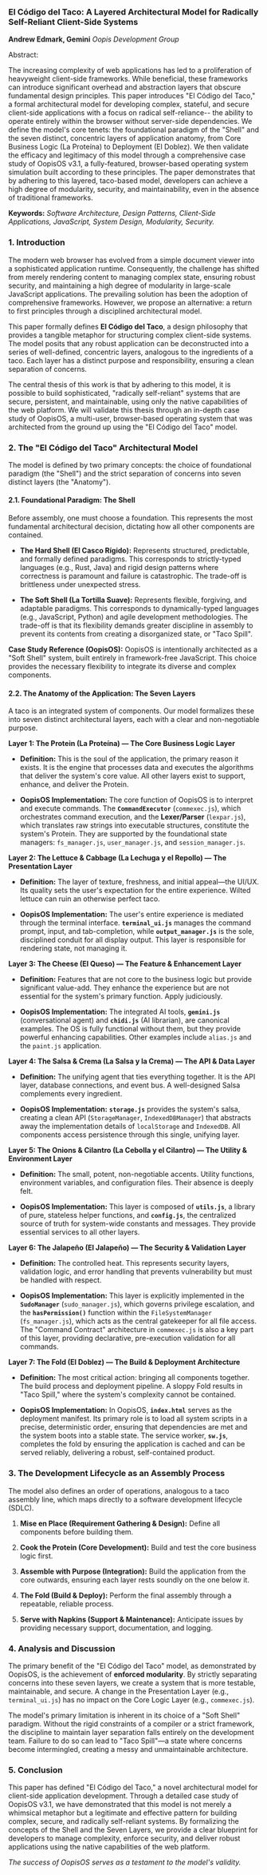 ### **El Código del Taco: A Layered Architectural Model for Radically Self-Reliant Client-Side Systems**

**Andrew Edmark, Gemini** _Oopis Development Group_

Abstract:

The increasing complexity of web applications has led to a proliferation of heavyweight client-side frameworks. While beneficial, these frameworks can introduce significant overhead and abstraction layers that obscure fundamental design principles. This paper introduces "El Código del Taco," a formal architectural model for developing complex, stateful, and secure client-side applications with a focus on radical self-reliance-- the ability to operate entirely within the browser without server-side dependencies. We define the model's core tenets: the foundational paradigm of the "Shell" and the seven distinct, concentric layers of application anatomy, from Core Business Logic (La Proteína) to Deployment (El Doblez). We then validate the efficacy and legitimacy of this model through a comprehensive case study of OopisOS v3.1, a fully-featured, browser-based operating system simulation built according to these principles. The paper demonstrates that by adhering to this layered, taco-based model, developers can achieve a high degree of modularity, security, and maintainability, even in the absence of traditional frameworks.

**Keywords:** _Software Architecture, Design Patterns, Client-Side Applications, JavaScript, System Design, Modularity, Security._

### 1. Introduction

The modern web browser has evolved from a simple document viewer into a sophisticated application runtime. Consequently, the challenge has shifted from merely rendering content to managing complex state, ensuring robust security, and maintaining a high degree of modularity in large-scale JavaScript applications. The prevailing solution has been the adoption of comprehensive frameworks. However, we propose an alternative: a return to first principles through a disciplined architectural model.

This paper formally defines **El Código del Taco**, a design philosophy that provides a tangible metaphor for structuring complex client-side systems. The model posits that any robust application can be deconstructed into a series of well-defined, concentric layers, analogous to the ingredients of a taco. Each layer has a distinct purpose and responsibility, ensuring a clean separation of concerns.

The central thesis of this work is that by adhering to this model, it is possible to build sophisticated, "radically self-reliant" systems that are secure, persistent, and maintainable, using only the native capabilities of the web platform. We will validate this thesis through an in-depth case study of OopisOS, a multi-user, browser-based operating system that was architected from the ground up using the "El Código del Taco" model.

### 2. The "El Código del Taco" Architectural Model

The model is defined by two primary concepts: the choice of foundational paradigm (the "Shell") and the strict separation of concerns into seven distinct layers (the "Anatomy").

#### 2.1. Foundational Paradigm: The Shell

Before assembly, one must choose a foundation. This represents the most fundamental architectural decision, dictating how all other components are contained.

- **The Hard Shell (El Casco Rígido):** Represents structured, predictable, and formally defined paradigms. This corresponds to strictly-typed languages (e.g., Rust, Java) and rigid design patterns where correctness is paramount and failure is catastrophic. The trade-off is brittleness under unexpected stress.

- **The Soft Shell (La Tortilla Suave):** Represents flexible, forgiving, and adaptable paradigms. This corresponds to dynamically-typed languages (e.g., JavaScript, Python) and agile development methodologies. The trade-off is that its flexibility demands greater discipline in assembly to prevent its contents from creating a disorganized state, or "Taco Spill".


**Case Study Reference (OopisOS):** OopisOS is intentionally architected as a "Soft Shell" system, built entirely in framework-free JavaScript. This choice provides the necessary flexibility to integrate its diverse and complex components.

#### 2.2. The Anatomy of the Application: The Seven Layers

A taco is an integrated system of components. Our model formalizes these into seven distinct architectural layers, each with a clear and non-negotiable purpose.

**Layer 1: The Protein (La Proteína) — The Core Business Logic Layer**

- **Definition:** This is the soul of the application, the primary reason it exists. It is the engine that processes data and executes the algorithms that deliver the system's core value. All other layers exist to support, enhance, and deliver the Protein.

- **OopisOS Implementation:** The core function of OopisOS is to interpret and execute commands. The **`CommandExecutor`** (`commexec.js`), which orchestrates command execution, and the **Lexer/Parser** (`lexpar.js`), which translates raw strings into executable structures, constitute the system's Protein. They are supported by the foundational state managers: `fs_manager.js`, `user_manager.js`, and `session_manager.js`.


**Layer 2: The Lettuce & Cabbage (La Lechuga y el Repollo) — The Presentation Layer**

- **Definition:** The layer of texture, freshness, and initial appeal—the UI/UX. Its quality sets the user's expectation for the entire experience. Wilted lettuce can ruin an otherwise perfect taco.

- **OopisOS Implementation:** The user's entire experience is mediated through the terminal interface. **`terminal_ui.js`** manages the command prompt, input, and tab-completion, while **`output_manager.js`** is the sole, disciplined conduit for all display output. This layer is responsible for rendering state, not managing it.


**Layer 3: The Cheese (El Queso) — The Feature & Enhancement Layer**

- **Definition:** Features that are not core to the business logic but provide significant value-add. They enhance the experience but are not essential for the system's primary function. Apply judiciously.

- **OopisOS Implementation:** The integrated AI tools, **`gemini.js`** (conversational agent) and **`chidi.js`** (AI librarian), are canonical examples. The OS is fully functional without them, but they provide powerful enhancing capabilities. Other examples include `alias.js` and the `paint.js` application.


**Layer 4: The Salsa & Crema (La Salsa y la Crema) — The API & Data Layer**

- **Definition:** The unifying agent that ties everything together. It is the API layer, database connections, and event bus. A well-designed Salsa complements every ingredient.

- **OopisOS Implementation:** **`storage.js`** provides the system's salsa, creating a clean API (`StorageManager`, `IndexedDBManager`) that abstracts away the implementation details of `localStorage` and `IndexedDB`. All components access persistence through this single, unifying layer.


**Layer 5: The Onions & Cilantro (La Cebolla y el Cilantro) — The Utility & Environment Layer**

- **Definition:** The small, potent, non-negotiable accents. Utility functions, environment variables, and configuration files. Their absence is deeply felt.

- **OopisOS Implementation:** This layer is composed of **`utils.js`**, a library of pure, stateless helper functions, and **`config.js`**, the centralized source of truth for system-wide constants and messages. They provide essential services to all other layers.


**Layer 6: The Jalapeño (El Jalapeño) — The Security & Validation Layer**

- **Definition:** The controlled heat. This represents security layers, validation logic, and error handling that prevents vulnerability but must be handled with respect.

- **OopisOS Implementation:** This layer is explicitly implemented in the **`SudoManager`** (`sudo_manager.js`), which governs privilege escalation, and the **`hasPermission()`** function within the `FileSystemManager` (`fs_manager.js`), which acts as the central gatekeeper for all file access. The "Command Contract" architecture in `commexec.js` is also a key part of this layer, providing declarative, pre-execution validation for all commands.


**Layer 7: The Fold (El Doblez) — The Build & Deployment Architecture**

- **Definition:** The most critical action: bringing all components together. The build process and deployment pipeline. A sloppy Fold results in "Taco Spill," where the system's complexity cannot be contained.

- **OopisOS Implementation:** In OopisOS, **`index.html`** serves as the deployment manifest. Its primary role is to load all system scripts in a precise, deterministic order, ensuring that dependencies are met and the system boots into a stable state. The service worker, **`sw.js`**, completes the fold by ensuring the application is cached and can be served reliably, delivering a robust, self-contained product.


### 3. The Development Lifecycle as an Assembly Process

The model also defines an order of operations, analogous to a taco assembly line, which maps directly to a software development lifecycle (SDLC).

1. **Mise en Place (Requirement Gathering & Design):** Define all components before building them.

2. **Cook the Protein (Core Development):** Build and test the core business logic first.

3. **Assemble with Purpose (Integration):** Build the application from the core outwards, ensuring each layer rests soundly on the one below it.

4. **The Fold (Build & Deploy):** Perform the final assembly through a repeatable, reliable process.

5. **Serve with Napkins (Support & Maintenance):** Anticipate issues by providing necessary support, documentation, and logging.


### 4. Analysis and Discussion

The primary benefit of the "El Código del Taco" model, as demonstrated by OopisOS, is the achievement of **enforced modularity**. By strictly separating concerns into these seven layers, we create a system that is more testable, maintainable, and secure. A change in the Presentation Layer (e.g., `terminal_ui.js`) has no impact on the Core Logic Layer (e.g., `commexec.js`).

The model's primary limitation is inherent in its choice of a "Soft Shell" paradigm. Without the rigid constraints of a compiler or a strict framework, the discipline to maintain layer separation falls entirely on the development team. Failure to do so can lead to "Taco Spill"—a state where concerns become intermingled, creating a messy and unmaintainable architecture.

### 5. Conclusion

This paper has defined "El Código del Taco," a novel architectural model for client-side application development. Through a detailed case study of OopisOS v3.1, we have demonstrated that this model is not merely a whimsical metaphor but a legitimate and effective pattern for building complex, secure, and radically self-reliant systems. By formalizing the concepts of the Shell and the Seven Layers, we provide a clear blueprint for developers to manage complexity, enforce security, and deliver robust applications using the native capabilities of the web platform.

*The success of OopisOS serves as a testament to the model's validity.*